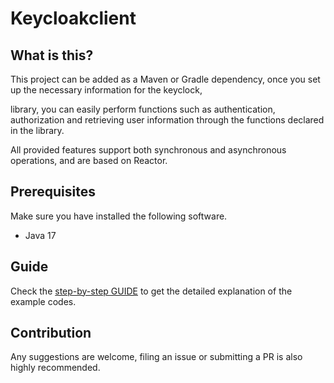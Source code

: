 # Keycloakclient

## What is this?
This project can be added as a Maven or Gradle dependency, once you set up the necessary information for the keyclock,

library, you can easily perform functions such as authentication, authorization and retrieving user information through the functions declared in the library.

All provided features support both synchronous and asynchronous operations, and are based on Reactor.

## Prerequisites
Make sure you have installed the following software.

* Java 17

## Guide
Check the [step-by-step GUIDE](../../github/KeycloakClient/GUIDE.md) to get the detailed explanation of the example codes.


## Contribution
Any suggestions are welcome, filing an issue or submitting a PR is also highly recommended.  